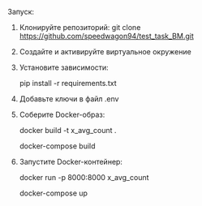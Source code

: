 Запуск:

1. Клонируйте репозиторий: git clone https://github.com/speedwagon94/test_task_BM.git

2. Создайте и активируйте виртуальное окружение

3. Установите зависимости:

    pip install -r requirements.txt

4. Добавьте ключи в файл .env

5. Соберите Docker-образ:

    docker build -t x_avg_count .

    docker-compose build

6. Запустите Docker-контейнер:
    
    docker run -p 8000:8000 x_avg_count

    docker-compose up

